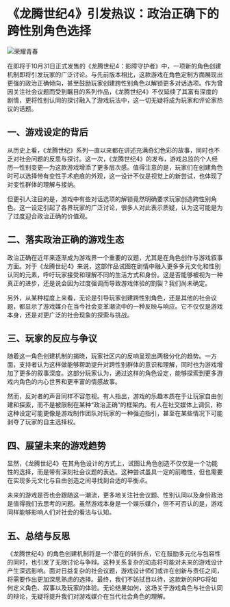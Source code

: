 # 《龙腾世纪4》引发热议：政治正确下的跨性别角色选择

![荣耀青春](http://q16477799cada3.cdn.sohucs.com/C100011/7ff8eaea75814edba3941439d9b42387.png)

在即将于10月31日正式发售的《龙腾世纪4：影障守护者》中，一项新的角色创建机制即将引发玩家的广泛讨论。与先前版本相比，这款游戏在角色定制方面展现出更强的政治正确倾向，甚至鼓励玩家创建跨性别角色以解锁更多对话选项。作为曾因关注社会议题而受到瞩目的系列作品，《龙腾世纪4》不仅延续了其富有深度的剧情，更将性别认同的探讨融入了游戏玩法中，这一切无疑将成为玩家和评论家热议的话题。

## 一、游戏设定的背后

从历史上看，《龙腾世纪》系列一直以来都在讲述充满奇幻色彩的故事，同时也不乏对社会问题的反思与探讨。这一次，《龙腾世纪4》的发布，游戏总监的个人经历—性别变更—为这款游戏增添了更多层次感。值得注意的是，玩家们在创建角色时可以选择带有变性手术疤痕的外观，这一设计不仅是视觉上的新尝试，也体现了对变性群体的理解与接纳。

但更引人注目的是，游戏中有些对话选项的解锁竟然明确要求玩家创造跨性别角色。这一设定引起了各界玩家的广泛讨论，很多人对此表示质疑，认为这可能是为了过度迎合政治正确的价值观。

## 二、落实政治正确的游戏生态

政治正确在近年来逐渐成为游戏界一个重要的议题，尤其是在角色创作与游戏叙事方面。对于《龙腾世纪4》来说，这部作品试图在剧情中融入更多多元文化和性别认同的元素，呼吁玩家接受和理解不同的生活方式和身份。这是否能够被视为一种真正的进步，还是说会因为过度强调而导致游戏体验的割裂？我们尚未确定。

另外，从某种程度上来看，无论是引导玩家创建跨性别角色，还是其他的社会议题，都显示了游戏媒介在当今社会变革潮流中的一种反映与响应。它不仅仅是游戏本身，还是对更广泛的社会现象的探索与挑战。

## 三、玩家的反应与争议

随着这一角色创建机制的揭晓，玩家社区内的反响呈现出两极分化的趋势。一方面，支持者认为这样做能够帮助提升对跨性别群体的意识和理解，同时也为游戏增加了更多的叙事深度。这部分玩家认为，通过这样的角色设定，能够探索到更多游戏内角色的内心世界和更丰富的情感故事。

然而，反对者的声音同样不容忽视。有人指出，游戏的乐趣本质在于让玩家自由创建和探索，而不是被限制在某种“政治正确”的框架内。有人在社交媒体上调侃，称这种设定可能更像是游戏制作团队对玩家的一种强迫指引，甚至在某些情况下可能剥夺了玩家的自主选择权。

## 四、展望未来的游戏趋势

显然，《龙腾世纪4》在其角色设计的方式上，试图让角色创造不仅仅是一个功能性的选择，而是带有深刻社会议题的表达。这种尝试虽具一定的前瞻性，但也需要在实现多元文化与自由创造之间寻找到合适的平衡点。

未来的游戏是否也会跟随这一潮流，更多地关注社会议题、性别认同以及身份政治是值得我们去思考的问题。虽然游戏本身是一个娱乐媒介，但不可否认的是，游戏同样能够影响人们对社会的看法与认知。

## 五、总结与反思

《龙腾世纪4》的角色创建机制将是一个潜在的转折点，它在鼓励多元化与包容性的同时，也引发了无限讨论与争辩。这种关系复杂的动态将可能对未来的游戏设计产生深远影响。面对日益复杂的社会议题，游戏设计师们或许在创新与责任之间，将需要作出更加深思熟虑的选择。最终，我们不妨拭目以待，这款新的RPG将如何定义角色、叙事以及玩家的体验。无论结果如何，这场关于游戏角色与社会认同的辩论，无疑将提升我们对游戏媒介在当代社会角色的理解。